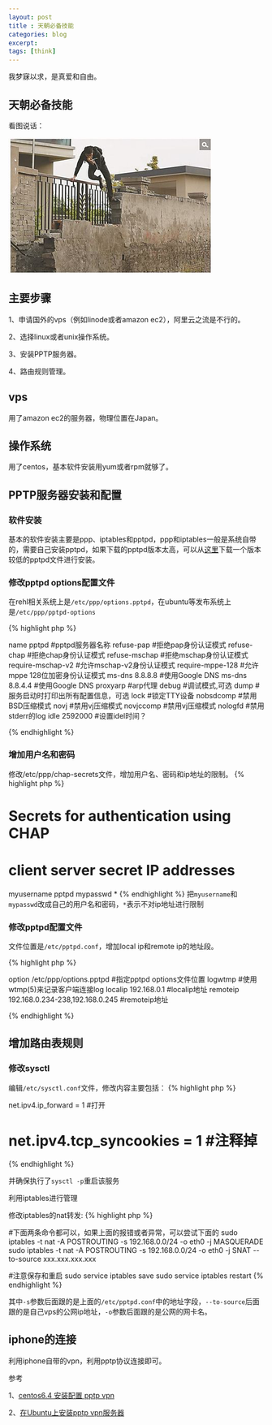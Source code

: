 ```yaml
---
layout: post
title : 天朝必备技能
categories: blog
excerpt:
tags: [think]
---
```


我梦寐以求，是真爱和自由。

## 天朝必备技能

看图说话：

![Geometric pattern with fading gradient](/images/fq.png)

##  主要步骤

1、申请国外的vps（例如linode或者amazon ec2），阿里云之流是不行的。

2、选择linux或者unix操作系统。

3、安装PPTP服务器。

4、路由规则管理。

##  vps

用了amazon ec2的服务器，物理位置在Japan。

## 操作系统

用了centos，基本软件安装用yum或者rpm就够了。

## PPTP服务器安装和配置

### 软件安装

基本的软件安装主要是ppp、iptables和pptpd，ppp和iptables一般是系统自带的，需要自己安装pptpd，如果下载的pptpd版本太高，可以从[这里](http://rpmfind.net/linux/rpm2html/search.php?query=pptpd)下载一个版本较低的pptpd文件进行安装。

### 修改pptpd options配置文件

在rehl相关系统上是`/etc/ppp/options.pptpd`，在ubuntu等发布系统上是`/etc/ppp/pptpd-options`

{% highlight php %}

name pptpd #pptpd服务器名称
refuse-pap    #拒绝pap身份认证模式
refuse-chap   #拒绝chap身份认证模式
refuse-mschap #拒绝mschap身份认证模式
require-mschap-v2  #允许mschap-v2身份认证模式
require-mppe-128  #允许mppe 128位加密身份认证模式
ms-dns 8.8.8.8 #使用Google DNS
ms-dns 8.8.4.4 #使用Google DNS
proxyarp  #arp代理
debug #调试模式,可选
dump #服务启动时打印出所有配置信息，可选
lock #锁定TTY设备
nobsdcomp  #禁用BSD压缩模式
novj  #禁用vj压缩模式
novjccomp  #禁用vj压缩模式
nologfd #禁用stderr的log
idle 2592000 #设置idel时间？

{% endhighlight %}

### 增加用户名和密码

修改/etc/ppp/chap-secrets文件，增加用户名、密码和ip地址的限制。
{% highlight php %}
# Secrets for authentication using CHAP
# client        server  secret                  IP addresses
myusername pptpd mypasswd *
{% endhighlight %}
把`myusername`和`mypasswd`改成自己的用户名和密码，`*`表示不对ip地址进行限制

### 修改pptpd配置文件

文件位置是`/etc/pptpd.conf`，增加local ip和remote ip的地址段。

{% highlight php %}

option /etc/ppp/options.pptpd #指定pptpd options文件位置
logwtmp #使用wtmp(5)来记录客户端连接log
localip 192.168.0.1  #localip地址
remoteip 192.168.0.234-238,192.168.0.245 #remoteip地址

{% endhighlight %}


## 增加路由表规则

###   修改sysctl
编辑`/etc/sysctl.conf`文件，修改内容主要包括：
{% highlight php %}

net.ipv4.ip_forward = 1 #打开
# net.ipv4.tcp_syncookies = 1 #注释掉

{% endhighlight %}

并确保执行了`sysctl -p`重启该服务

利用iptables进行管理

修改iptables的nat转发:
{% highlight php %}

#下面两条命令都可以，如果上面的报错或者异常，可以尝试下面的
sudo iptables -t nat -A POSTROUTING -s 192.168.0.0/24 -o eth0 -j MASQUERADE
sudo iptables -t nat -A POSTROUTING -s 192.168.0.0/24 -o eth0 -j SNAT --to-source xxx.xxx.xxx.xxx

#注意保存和重启
sudo service iptables save
sudo service iptables restart
{% endhighlight %}

其中`-s`参数后面跟的是上面的`/etc/pptpd.conf`中的地址字段，`--to-source`后面跟的是自己vps的公网ip地址，`-o`参数后面跟的是公网的网卡名。

## iphone的连接

利用iphone自带的vpn，利用pptp协议连接即可。

 参考

1、[centos6.4 安装配置 pptp vpn](http://5323197.blog.51cto.com/5313197/1285738)

2、[在Ubuntu上安装pptp vpn服务器](http://blog.fens.me/ubuntu-vpn-pptp/)

